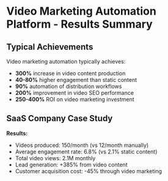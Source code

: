 # Video Marketing Automation Platform - Results Summary

## Typical Achievements
Video marketing automation typically achieves:
- **300%** increase in video content production
- **40-80%** higher engagement than static content
- **90%** automation of distribution workflows
- **200%** improvement in video SEO performance
- **250-400%** ROI on video marketing investment

## SaaS Company Case Study

**Results:**
- Videos produced: 150/month (vs 12/month manually)
- Average engagement rate: 6.8% (vs 2.1% static content)
- Total video views: 2.1M monthly
- Lead generation: +385% from video content
- Customer acquisition cost: -45% through video marketing
